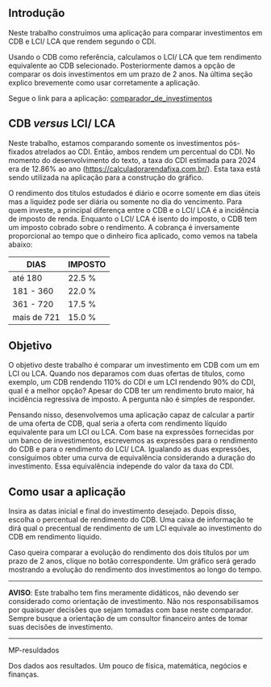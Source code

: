 ## Introdução

Neste trabalho construímos uma aplicação para comparar investimentos em CDB e LCI/ LCA que rendem segundo o CDI. 

Usando o CDB como referência, calculamos o LCI/ LCA que tem rendimento equivalente ao CDB selecionado.
Posteriormente damos a opção de comparar os dois investimentos em um prazo de 2 anos. Na última seção explico brevemente como usar corretamente a aplicação.

Segue o link para a aplicação: [comparador_de_investimentos](https://comparador-investimentos.streamlit.app/)

## CDB *versus* LCI/ LCA

Neste trabalho, estamos comparando somente os investimentos pós-fixados atrelados ao CDI. Então, ambos rendem um percentual do CDI. No momento do desenvolvimento do texto, a taxa do CDI estimada para 2024 era de 12.86% ao ano (https://calculadorarendafixa.com.br/). Esta taxa está sendo utilizada na aplicação para a construção do gráfico. 

O rendimento dos títulos estudados é diário e ocorre somente em dias úteis mas a liquidez pode ser diária ou somente no dia do vencimento. Para quem investe, a principal diferença entre o CDB e o LCI/ LCA é a incidência de imposto de renda. Enquanto o LCI/ LCA é isento do imposto, o CDB tem um imposto cobrado sobre o rendimento. A cobrança é inversamente proporcional ao tempo que o dinheiro fica aplicado, como vemos na tabela abaixo:

| DIAS       | IMPOSTO | 
| ---------- | ------  |
| até 180    | 22.5 %  |
| 181 - 360  | 22.0 %  | 
| 361 - 720  | 17.5 %  | 
| mais de 721| 15.0 %  |

## Objetivo

O objetivo deste trabalho é comparar um investimento em  CDB com um em LCI ou LCA. Quando nos deparamos com duas ofertas de títulos, como exemplo, um CDB rendendo 110% do CDI e um LCI rendendo 90% do CDI, qual é a melhor opção? Apesar do CDB ter um rendimento bruto maior, há incidência regressiva de imposto. A pergunta não é simples de responder.

Pensando nisso, desenvolvemos uma aplicação capaz de calcular a partir de uma oferta de CDB, qual seria a oferta com rendimento líquido equivalente para um LCI ou LCA. Com base na expressões fornecidas por um banco de investimentos, escrevemos as expressões para o rendimento do CDB e para o rendimento do LCI/ LCA. Igualando as duas expressões, consiguimos obter uma curva de equivalência considerando a duração do investimento. Essa equivalência independe do valor da taxa do CDI.

## Como usar a aplicação

Insira as datas inicial e final do investimento desejado. Depois disso, escolha o percentual de rendimento do CDB. Uma caixa de informação te dirá qual o precentual de rendimento de um LCI equivale ao investimento do CDB em rendimento líquido.

Caso queira comparar a evolução do rendimento dos dois títulos por um prazo de 2 anos, clique no botão correspondente. Um gráfico será gerado mostrando a evolução do rendimento dos investimentos ao longo do tempo.

***
**AVISO**: Este trabalho tem fins meramente didáticos, não devendo ser considerado como orientação de investimento. Não nos responsabilisamos por quaisquer decisões que sejam tomadas com base neste comparador. Sempre busque a orientação de um consultor financeiro antes de tomar suas decisões de investimento.
***

MP-resuldados

Dos dados aos resultados. Um pouco de física, matemática, negócios e finanças.


